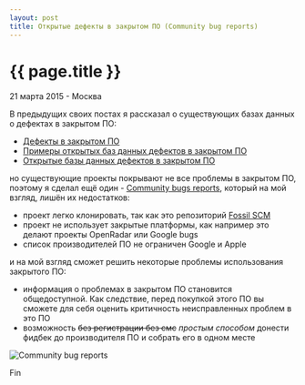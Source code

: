 ```yaml
---
layout: post
title: Открытые дефекты в закрытом ПО (Community bug reports)
---
```


{{ page.title }}
================

<p class="meta">21 марта 2015 - Москва</p>

В предыдущих своих постах я рассказал о существующих базах данных о дефектах
в закрытом ПО:

- [Дефекты в закрытом ПО](http://blog.bronevichok.ru/2015/02/25/bugs-in-closed-software.html)
- [Примеры открытых баз данных дефектов в закрытом ПО](http://blog.bronevichok.ru/2015/03/12/bugs-in-closed-software-1.html)
- [Открытые базы данных дефектов в закрытом ПО](http://blog.bronevichok.ru/2015/03/13/bugs-in-closed-software-2.html)

но существующие проекты покрывают не все проблемы в закрытом ПО,
поэтому я сделал ещё один - [Community bugs reports](http://bugs.bronevichok.ru/wiki?name=FAQ),
который на мой взгляд, лишён их недостатков:

- проект легко клонировать, так как это репозиторий [Fossil SCM](http://bugs.bronevichok.ru/wiki?name=Mirrors)
- проект не использует закрытые платформы, как например это делают проекты OpenRadar или Google bugs
- список производителей ПО не ограничен Google и Apple

и на мой взгляд сможет решить некоторые проблемы использования закрытого ПО:

- информация о проблемах в закрытом ПО становится общедоступной. Как следствие,
перед покупкой этого ПО вы сможете для себя оценить критичность неисправленных проблем в это ПО
- возможность <s>без регистрации без смс</s> _простым способом_ донести фидбек до производителя ПО и собрать его в одном месте

<img src="http://blog.bronevichok.ru/images/screenshot-bugs.png" alt="Community bug reports">

Fin
